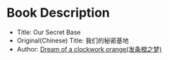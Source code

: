 # Book Description

- Title: Our Secret Base
- Original\(Chinese\) Title: 我们的秘密基地
- Author: [Dream of a clockwork orange\(发条橙之梦\)](https://my.qidian.com/author/402369531/)
